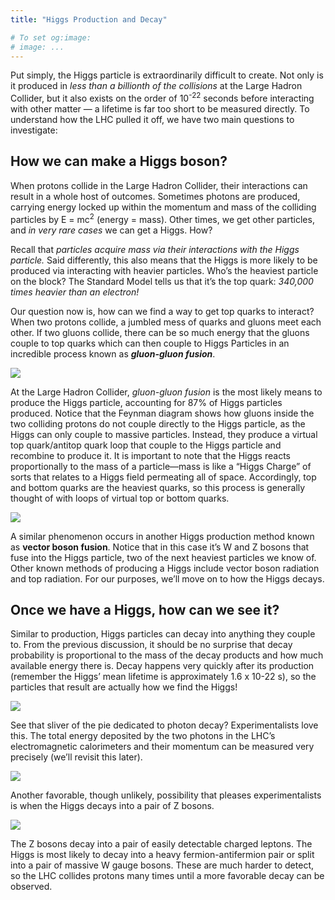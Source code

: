 ```yaml
---
title: "Higgs Production and Decay"

# To set og:image:
# image: ...
---
```



Put simply, the Higgs particle is extraordinarily difficult to create. Not only is it produced in *less than a billionth of the collisions* at the Large Hadron Collider, but it also exists on the order of 10<sup>-22</sup> seconds before interacting with other matter — a lifetime is far too short to be measured directly. To understand how the LHC pulled it off, we have two main questions to investigate:

## How we can make a Higgs boson?

When protons collide in the Large Hadron Collider, their interactions can result in a whole host of outcomes. Sometimes photons are produced, carrying energy locked up within the momentum and mass of the colliding particles by E = mc<sup>2</sup> (energy = mass). Other times, we get other particles, and *in very rare cases* we can get a Higgs. How?

Recall that *particles acquire mass via their interactions with the Higgs particle.* Said differently, this also means that the Higgs is more likely to be produced via interacting with heavier particles. Who’s the heaviest particle on the block? The Standard Model tells us that it’s the top quark: *340,000 times heavier than an electron!*

Our question now is, how can we find a way to get top quarks to interact? When two protons collide, a jumbled mess of quarks and gluons meet each other. If two gluons collide, there can be so much energy that the gluons couple to top quarks which can then couple to Higgs Particles in an incredible process known as ***gluon-gluon fusion***.

![](https://i.imgur.com/hiNoik4.png)

At the Large Hadron Collider, *gluon-gluon fusion* is the most likely means to produce the Higgs particle, accounting for 87% of Higgs particles produced. Notice that the Feynman diagram shows how gluons inside the two colliding protons do not couple directly to the Higgs particle, as the Higgs can only couple to massive particles. Instead, they produce a virtual top quark/antitop quark loop that couple to the Higgs particle and recombine to produce it. It is important to note that the Higgs reacts proportionally to the mass of a particle—mass is like a “Higgs Charge” of sorts that relates to a Higgs field permeating all of space. Accordingly, top and bottom quarks are the heaviest quarks, so this process is generally thought of with loops of virtual top or bottom quarks.

![](https://i.imgur.com/p44nPmL.png)

A similar phenomenon occurs in another Higgs production method known as **vector boson fusion**. Notice that in this case it’s W and Z bosons that fuse into the Higgs particle, two of the next heaviest particles we know of. Other known methods of producing a Higgs include vector boson radiation and top radiation. For our purposes, we’ll move on to how the Higgs decays.

## Once we have a Higgs, how can we see it?

Similar to production, Higgs particles can decay into anything they couple to. From the previous discussion, it should be no surprise that decay probability is proportional to the mass of the decay products and how much available energy there is. Decay happens very quickly after its production (remember the Higgs’ mean lifetime is approximately 1.6 x 10-22 s), so the particles that result are actually how we find the Higgs!

![](https://i.imgur.com/crH2vLA.png)

See that sliver of the pie dedicated to photon decay? Experimentalists love this. The total energy deposited by the two photons in the LHC’s electromagnetic calorimeters and their momentum can be measured very precisely (we’ll revisit this later).

![](https://i.imgur.com/Jq28gXB.png)

Another favorable, though unlikely, possibility that pleases experimentalists is when the Higgs decays into a pair of Z bosons.

![](https://i.imgur.com/myghHFi.png)

The Z bosons decay into a pair of easily detectable charged leptons. The Higgs is most likely to decay into a heavy fermion-antifermion pair or split into a pair of massive W gauge bosons. These are much harder to detect, so the LHC collides protons many times until a more favorable decay can be observed.
